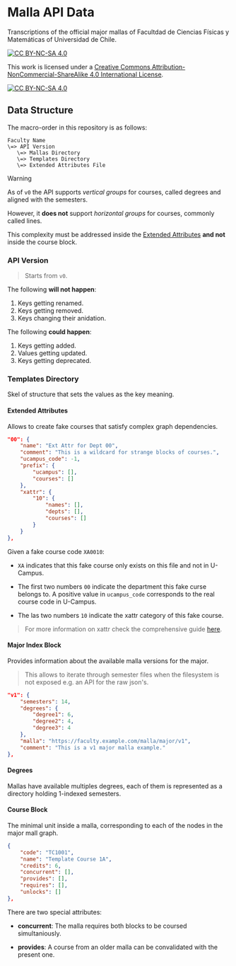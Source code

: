 # Malla API Data

Transcriptions of the official major mallas of Facultdad de Ciencias Físicas y Matemáticas of Universidad de Chile.

[![CC BY-NC-SA 4.0][cc-by-nc-sa-shield]][cc-by-nc-sa]

This work is licensed under a
[Creative Commons Attribution-NonCommercial-ShareAlike 4.0 International License][cc-by-nc-sa].

[![CC BY-NC-SA 4.0][cc-by-nc-sa-image]][cc-by-nc-sa]

[cc-by-nc-sa]: http://creativecommons.org/licenses/by-nc-sa/4.0/
[cc-by-nc-sa-image]: https://licensebuttons.net/l/by-nc-sa/4.0/88x31.png
[cc-by-nc-sa-shield]: https://img.shields.io/badge/License-CC%20BY--NC--SA%204.0-lightgrey.svg

## Data Structure

The macro-order in this repository is as follows:

```
Faculty Name
\=> API Version
   \=> Mallas Directory
   \=> Templates Directory
   \=> Extended Attributes File
```

> [!WARNING]
> As of `v0` the API supports *vertical groups* for courses, called degrees and aligned with the semesters.
>
> However, it **does not** support *horizontal groups* for courses, commonly called lines.
>
> This complexity must be addressed inside the [Extended Attributes](./EXTENDED_ATTR) **and not** inside the course block.

### API Version

> Starts from `v0`.

The following **will not happen**:

1. Keys getting renamed.
2. Keys getting removed.
3. Keys changing their anidation.

The following **could happen**:

1. Keys getting added.
2. Values getting updated.
3. Keys getting deprecated.

### Templates Directory

Skel of structure that sets the values as the key meaning.

#### Extended Attributes

Allows to create fake courses that satisfy complex graph dependencies.

```json
"00": {
    "name": "Ext Attr for Dept 00",
    "comment": "This is a wildcard for strange blocks of courses.",
    "ucampus_code": -1,
    "prefix": {
        "ucampus": [],
        "courses": []
    },
    "xattr": {
        "10": {
            "names": [],
            "depts": [],
            "courses": []
        }
    }
},
```

Given a fake course code `XA0010`:

* `XA` indicates that this fake course only exists on this file and not in U-Campus.

* The first two numbers `00` indicate the department this fake curse belongs to. A positive value in `ucampus_code` corresponds to the real course code in U-Campus.

* The las two numbers `10` indicate the xattr category of this fake course.

> For more information on xattr check the comprehensive guide [here](./EXTENDED_ATTR).

#### Major Index Block

Provides information about the available malla versions for the major.

> This allows to iterate through semester files when the filesystem is not exposed e.g. an API for the raw json's.

```json
"v1": {
    "semesters": 14,
    "degrees": {
        "degree1": 6,
        "degree2": 4,
        "degree3": 4
    },
    "malla": "https://faculty.example.com/malla/major/v1",
    "comment": "This is a v1 major malla example."
},
```
#### Degrees

Mallas have available multiples degrees, each of them is represented as a directory holding 1-indexed semesters.

#### Course Block

The minimal unit inside a malla, corresponding to each of the nodes in the major mall graph.

```json
{
    "code": "TC1001",
    "name": "Template Course 1A",
    "credits": 6,
    "concurrent": [],
    "provides": [],
    "requires": [],
    "unlocks": []
},
```

There are two special attributes:

* **concurrent**: The malla requires both blocks to be coursed simultaniously.

* **provides**: A course from an older malla can be convalidated with the present one.

